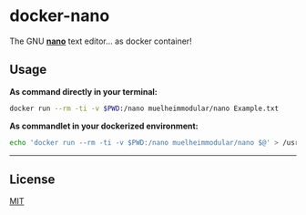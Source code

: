 # docker-nano

The GNU [__nano__](https://www.nano-editor.org/) text editor... as docker container!

## Usage

__As command directly in your terminal:__

```sh
docker run --rm -ti -v $PWD:/nano muelheimmodular/nano Example.txt
```
__As commandlet in your dockerized environment:__

```sh
echo 'docker run --rm -ti -v $PWD:/nano muelheimmodular/nano $@' > /usr/bin/nano && chmod +x /usr/bin/nano
```

---

## License
[MIT](https://github.com/muelheimmodular/docker-nano/blob/main/LICENSE)